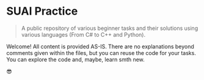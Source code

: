 # SUAI Practice
> A public repository of various beginner tasks and their solutions using various languages (From C# to C++ and Python). 

Welcome! All content is provided AS-IS. There are no explanations beyond comments given within the files, but you can reuse the code for your tasks. 
You can explore the code and, maybe, learn smth new. 

😎

